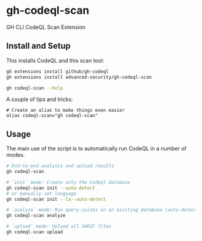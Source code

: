 # gh-codeql-scan

GH CLI CodeQL Scan Extension

## Install and Setup

This installs CodeQL and this scan tool:

```bash
gh extensions install github/gh-codeql
gh extensions install advanced-security/gh-codeql-scan

gh codeql-scan --help
```

A couple of tips and tricks:

```
# Create an alias to make things even easier
alias codeql-scan="gh codeql-scan"
```

## Usage

The main use of the script is to automatically run CodeQL in a number of modes.

```bash
# End-to-end analysis and upload results
gh codeql-scan
```

```bash
# `init` mode: Create only the Codeql database
gh codeql-scan init --auto-detect
# or manually set language
gh codeql-scan init --la--auto-detect 
```

```bash
# `analyze` mode: Run query-suites on an existing database (auto-detects databases)
gh codeql-scan analyze
```

```bash
# `upload` mode: Upload all SARIF files
gh codeql-scan upload
```


